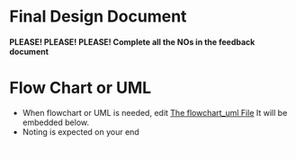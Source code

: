 # Final Design Document
#### PLEASE! PLEASE! PLEASE! Complete all the NOs in the feedback document 


# Flow Chart or UML
- When flowchart or UML is needed, edit [The flowchart_uml File](flowchart.drawio.svg) It will be embedded below.
- Noting is expected on your end

![Alt text here](flowchart.drawio.svg)
